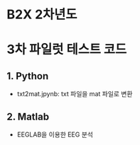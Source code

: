 # B2X 2차년도
# 3차 파일럿 테스트 코드

## 1. Python 
- txt2mat.jpynb: txt 파일을 mat 파일로 변환

## 2. Matlab
- EEGLAB을 이용한 EEG 분석